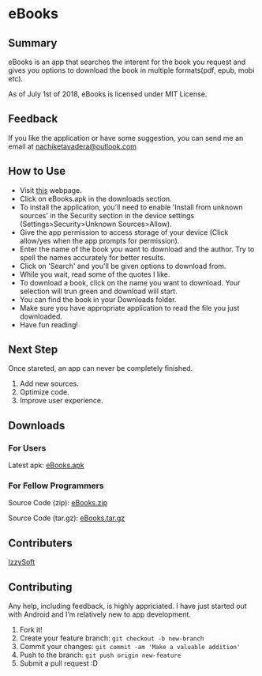 # eBooks

## Summary

eBooks is an app that searches the interent for the book you request and gives you options to download the book in multiple formats(pdf, epub, mobi etc).

As of July 1st of 2018, eBooks is licensed under MIT License.

## Feedback

If you like the application or have some suggestion, you can send me an email at nachiketavadera@outlook.com

## How to Use

* Visit [this](https://github.com/NachiketaVadera/EBookDownloader) webpage.
* Click on eBooks.apk in the downloads section.
* To install the application, you'll need to enable 'Install from unknown sources' in the Security section in the device settings   (Settings>Security>Unknown Sources>Allow).
* Give the app permission to access storage of your device (Click allow/yes when the app prompts for permission).
* Enter the name of the book you want to download and the author. Try to spell the names accurately for better results.
* Click on 'Search' and you'll be given options to download from.
* While you wait, read some of the quotes I like.
* To download a book, click on the name you want to download. Your selection will trun green and download will start.
* You can find the book in your Downloads folder.
* Make sure you have appropriate application to read the file you just downloaded.
* Have fun reading!

## Next Step

Once stareted, an app can never be completely finished. 

1. Add new sources.
2. Optimize code.
3. Improve user experience.

## Downloads

### For Users

Latest apk:
[eBooks.apk](https://github.com/NachiketaVadera/EBookDownloader/releases/download/v0.4/eBooks_v0.4.apk)

### For Fellow Programmers

Source Code (zip):
[eBooks.zip](https://github.com/NachiketaVadera/EBookDownloader/archive/v0.4.zip)

Source Code (tar.gz):
[eBooks.tar.gz](https://github.com/NachiketaVadera/EBookDownloader/archive/v0.4.tar.gz)

## Contributers

[IzzySoft](https://github.com/IzzySoft)

## Contributing

Any help, including feedback, is highly appriciated. I have just started out with Android and I’m relatively new to app development.

1. Fork it!
2. Create your feature branch: `git checkout -b new-branch`
3. Commit your changes: `git commit -am 'Make a valuable addition'`
4. Push to the branch: `git push origin new-feature`
5. Submit a pull request :D
